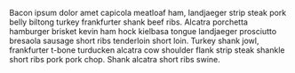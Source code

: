 Bacon ipsum dolor amet capicola meatloaf ham, landjaeger strip steak pork belly biltong turkey frankfurter shank beef ribs. Alcatra porchetta hamburger brisket kevin ham hock kielbasa tongue landjaeger prosciutto bresaola sausage short ribs tenderloin short loin. Turkey shank jowl, frankfurter t-bone turducken alcatra cow shoulder flank strip steak shankle short ribs pork pork chop. Shank alcatra short ribs swine.
